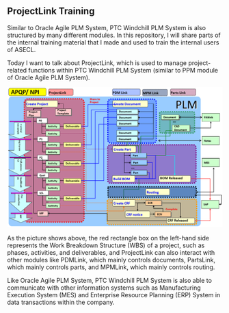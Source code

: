 ## ProjectLink Training

Similar to Oracle Agile PLM System, PTC Windchill PLM System is also structured by many different modules. In this repository, I will share 
parts of the internal training material that I made and used to train the internal users of ASECL.

Today I want to talk about ProjectLink, which is used to manage project-related functions within PTC Windchill PLM System 
(similar to PPM module of Oracle Agile PLM System).

![](https://github.com/Johnny9527/ASECL_2017-2019/blob/main/Pictures/WindchillPLMStructure.png)

As the picture shows above, the red rectangle box on the left-hand side represents the Work Breakdown Structure (WBS) of a project, such as phases, 
activities, and deliverables, and ProjectLink can also interact with other modules like PDMLink, which mainly controls documents, PartsLink, which 
mainly controls parts, and MPMLink, which mainly controls routing.

Like Oracle Agile PLM System, PTC Windchill PLM System is also able to communicate with other information systems such as Manufacturing Execution System 
(MES) and Enterprise Resource Planning (ERP) System in data transactions within the company.

